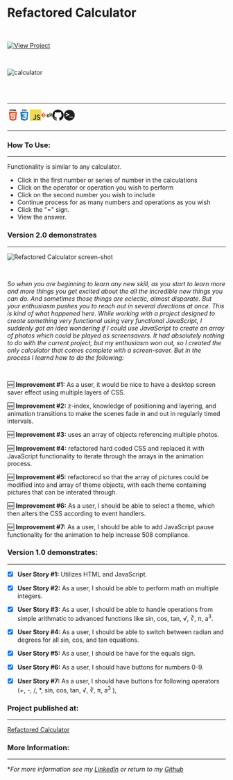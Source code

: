 # Refactored Calculator

<br>

[![View Project](https://user-images.githubusercontent.com/11747875/141673311-b2715054-26e2-40a8-9ed1-12563fc392b9.png)](https://trrapp12.github.io/refactored-calculator/)

<br>

![calculator](https://user-images.githubusercontent.com/11747875/32584891-f15a8e06-c4b7-11e7-9cbf-d4a102751962.gif)

<br/>
<br/>

---

<img align="left" alt="HTML5" width="26px" src="https://raw.githubusercontent.com/github/explore/80688e429a7d4ef2fca1e82350fe8e3517d3494d/topics/html/html.png" />
<img align="left" alt="CSS3" width="26px" src="https://raw.githubusercontent.com/github/explore/80688e429a7d4ef2fca1e82350fe8e3517d3494d/topics/css/css.png" />
<img align="left" alt="JavaScript" width="26px" src="https://raw.githubusercontent.com/github/explore/80688e429a7d4ef2fca1e82350fe8e3517d3494d/topics/javascript/javascript.png" />
<img align="left" alt="Git" width="26px" src="https://raw.githubusercontent.com/github/explore/80688e429a7d4ef2fca1e82350fe8e3517d3494d/topics/git/git.png" />
<img align="left" alt="GitHub" width="26px" src="https://raw.githubusercontent.com/github/explore/78df643247d429f6cc873026c0622819ad797942/topics/github/github.png" />
<img align="left" alt="Terminal" width="26px" src="https://raw.githubusercontent.com/github/explore/80688e429a7d4ef2fca1e82350fe8e3517d3494d/topics/terminal/terminal.png" />

<br>
<br>

---

### How To Use:
---

Functionality is similar to any calculator.  
- Click in the first number or series of number in the calculations
- Click on the operator or operation you wish to perform
- Click on the second number you wish to include
- Continue process for as many numbers and operations as you wish
- Click the "=" sign. 
- View the answer.

### Version 2.0 demonstrates
---

![Refactored Calculator screen-shot](https://cloud.githubusercontent.com/assets/11747875/20289113/230877ee-aa95-11e6-9101-a2ca9d9eb93f.png)

<br> 

*So when you are beginning to learn any new skill, as you start to learn more and more things you get excited about the all the incredible new things you can do.  And sometimes those things are eclectic, almost disparate.  But your enthusiasm pushes you to reach out in several directions at once.  This is kind of what happened here.  While working with a project designed to create something very functional using very functional JavaScript, I suddenly got an idea wondering if I could use JavaScript to create an array of photos which could be played as screensavers.  It had absolutely nothing to do with the current project, but my enthusiasm won out, so I created the only calculator that comes complete with a screen-saver.  But in the process I learnd how to do the following:*

<br>

🆕 **Improvement #1:** As a user, it would be nice to have a desktop screen saver effect using multiple layers of CSS.

🆕 **Improvement #2:** z-index, knowledge of positioning and layering, and animation transitions to make the scenes fade in and out in regularly timed intervals.

🆕 **Improvement #3:** uses an array of objects referencing multiple photos.

🆕 **Improvement #4:** refactored hard coded CSS and replaced it with JavaScript functionality to iterate through the arrays in the animation process.

🆕 **Improvement #5:** refactorecd so that the array of pictures could be modified into and array of theme objects, with each theme containing pictures that can be interated through.

🆕 **Improvement #6:** As a user, I should be able to select a theme, which then alters the CSS according to event handlers.

🆕 **Improvement #7:** As a user, I should be able to add JavaScript pause functionality for the animation to help increase 508 compliance. 


### Version 1.0 demonstrates:
---

- [x] **User Story #1:** Utilizes HTML and JavaScript.
- [x] **User Story #2:** As a user, I should be able to perform math on multiple integers.
- [x] **User Story #3:** As a user, I should be able to handle operations from simple arithmatic to advanced functions like sin, cos, tan, √, ∛, π, a<sup>3</sup>.
- [x] **User Story #4:** As a user, I should be able to switch between radian and degrees for all sin, cos, and tan equations.
- [x] **User Story #5:** As a user, I should be have for the equals sign.
- [x] **User Story #6:** As a user, I should have buttons for numbers 0-9.
- [x] **User Story #7:** As a user, I should have buttons for following operators (+, -, /, *, sin, cos, tan, √, ∛, π, a<sup>3</sup> ), 




###  Project published at: 
---

[Refactored Calculator](https://trrapp12.github.io/refactored-calculator/)

### More Information:
---

\**For more information see my [LinkedIn](https://www.linkedin.com/in/trevor-rapp-042a1037) or return to my [Github](https://github.com/trrapp12)*
